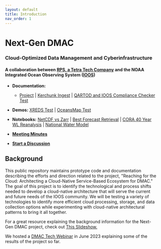 ```yaml
---
layout: default
title: Introduction
nav_order: 1
---
```


# Next-Gen DMAC
### Cloud-Optimized Data Management and Cyberinfrastructure
#### A collaboration between [RPS, a Tetra Tech Company](https://www.rpsgroup.com/services/oceans-and-coastal/) and the NOAA Integrated Ocean Observing System ([IOOS](https://ioos.noaa.gov/))

- **Documentation:** 
    - [Project](https://asascience-open.github.io/nextgen-dmac/) | [Kerchunk Ingest](https://github.com/asascience-open/nextgen-dmac/tree/main/kerchunk) | [QARTOD and IOOS Compliance Checker Test](https://github.com/asascience-open/nextgen-dmac/tree/main/qc_and_cchecker)

- **Demos:** [XREDS Test](https://nextgen-dev.ioos.us/xreds/) | [OceansMap Test](https://dev.oceansmap.com/maracoos/?catalog=dmac_combined)

- **Notebooks:**  [NetCDF vs Zarr](https://github.com/asascience-open/nextgen-dmac/blob/main/binder/dbofs-examples/netcdf-vs-zarr.ipynb) | [Best Forecast Retrieval](https://github.com/asascience-open/nextgen-dmac/blob/main/binder/dbofs-examples/best-forecast.ipynb) | [CORA 40 Year WL Reanalysis](https://github.com/asascience/ncdis) | [National Water Model](https://github.com/asascience-open/NWM)

- [**Meeting Minutes**](meetings.md)

- **[Start a Discussion](https://github.com/asascience-open/nextgen-dmac/discussions)**


## Background

This public repository maintains prototype code and documentation describing the efforts and direction related to the project, "Reaching for the Cloud: Architecting a Cloud-Native Service-Based Ecosystem for DMAC." The goal of this project is to identify the technological and process shifts needed to develop a cloud-native architecture that will serve the current and future needs of the IOOS community. We will be testing a variety of technologies to identify more efficient cloud processing, storage, and data collection options while experimenting with cloud-native architectural patterns to bring it all together.

For a great resource explaining the background information for the Next-Gen DMAC project, check out [This Slideshow.](https://github.com/asascience-open/nextgen-dmac/blob/main/docs/DMAC%20NextGen%20Background%20Info.pdf)

We hosted a [DMAC Tech Webinar](https://www.youtube.com/watch?v=M8E2wQk3k8A) in June 2023 explaining some of the results of the project so far.